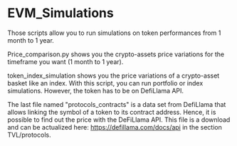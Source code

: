 # EVM_Simulations
Those scripts allow you to run simulations on token performances from 1 month to 1 year.

Price_comparison.py shows you the crypto-assets price variations for the timeframe you want (1 month to 1 year).

token_index_simulation shows you the price variations of a crypto-asset basket like an index. With this script, you can run portfolio or index simulations. However, the token has to be on DefiLlama API.

The last file named "protocols_contracts" is a data set from DefiLlama that allows linking the symbol of a token to its contract address. Hence, it is possible to find out the price with the DeFiLlama API. This file is a download and can be actualized here: https://defillama.com/docs/api in the section TVL/protocols. 
